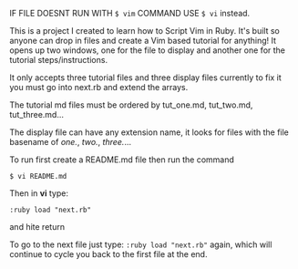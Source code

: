 IF FILE DOESNT RUN WITH ```$ vim``` COMMAND USE ```$ vi``` instead. 

This is a project I created to learn how to Script Vim in Ruby. It's built so anyone can drop in files and create a Vim based tutorial for anything! It opens up two windows, one for the file to display and another one for the tutorial steps/instructions. 

It only accepts three tutorial files and three display files currently to fix it you must go into next.rb and extend the arrays.

The tutorial md files must be ordered by tut_one.md, tut_two.md, tut_three.md...

The display file can have any extension name, it looks for files with the file basename of *one.*, *two.*, *three.*...

To run first create a README.md file then run the command 

```$ vi README.md```

Then in **vi** type:

```:ruby load "next.rb"```

and hite return

To go to the next file just type: ```:ruby load "next.rb"``` again, which will continue to cycle you back to the first file at the end.
